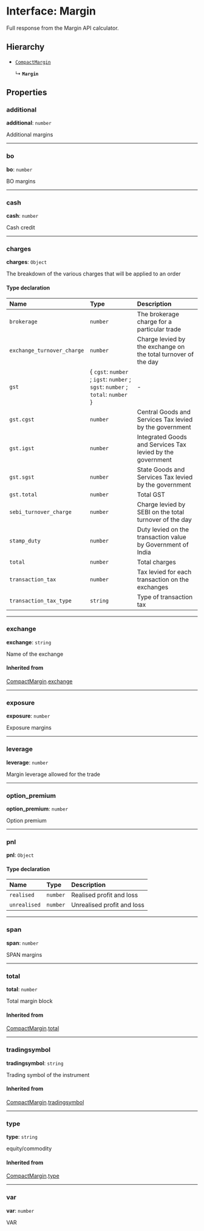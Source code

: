 # Interface: Margin

Full response from the Margin API calculator.

## Hierarchy

- [`CompactMargin`](CompactMargin.md)

  ↳ **`Margin`**

## Properties

### additional

 **additional**: `number`

Additional margins

___

### bo

 **bo**: `number`

BO margins

___

### cash

 **cash**: `number`

Cash credit

___

### charges

 **charges**: `Object`

The breakdown of the various charges that will be applied to an order

#### Type declaration

| Name | Type | Description |
| :------ | :------ | :------ |
| `brokerage` | `number` | The brokerage charge for a particular trade |
| `exchange_turnover_charge` | `number` | Charge levied by the exchange on the total turnover of the day |
| `gst` | \{ `cgst`: `number` ; `igst`: `number` ; `sgst`: `number` ; `total`: `number`  } | - |
| `gst.cgst` | `number` | Central Goods and Services Tax levied by the government |
| `gst.igst` | `number` | Integrated Goods and Services Tax levied by the government |
| `gst.sgst` | `number` | State Goods and Services Tax levied by the government |
| `gst.total` | `number` | Total GST |
| `sebi_turnover_charge` | `number` | Charge levied by SEBI on the total turnover of the day |
| `stamp_duty` | `number` | Duty levied on the transaction value by Government of India |
| `total` | `number` | Total charges |
| `transaction_tax` | `number` | Tax levied for each transaction on the exchanges |
| `transaction_tax_type` | `string` | Type of transaction tax |

___

### exchange

 **exchange**: `string`

Name of the exchange

#### Inherited from

[CompactMargin](CompactMargin.md).[exchange](CompactMargin.md#exchange)

___

### exposure

 **exposure**: `number`

Exposure margins

___

### leverage

 **leverage**: `number`

Margin leverage allowed for the trade

___

### option\_premium

 **option\_premium**: `number`

Option premium

___

### pnl

 **pnl**: `Object`

#### Type declaration

| Name | Type | Description |
| :------ | :------ | :------ |
| `realised` | `number` | Realised profit and loss |
| `unrealised` | `number` | Unrealised profit and loss |

___

### span

 **span**: `number`

SPAN margins

___

### total

 **total**: `number`

Total margin block

#### Inherited from

[CompactMargin](CompactMargin.md).[total](CompactMargin.md#total)

___

### tradingsymbol

 **tradingsymbol**: `string`

Trading symbol of the instrument

#### Inherited from

[CompactMargin](CompactMargin.md).[tradingsymbol](CompactMargin.md#tradingsymbol)

___

### type

 **type**: `string`

equity/commodity

#### Inherited from

[CompactMargin](CompactMargin.md).[type](CompactMargin.md#type)

___

### var

 **var**: `number`

VAR
